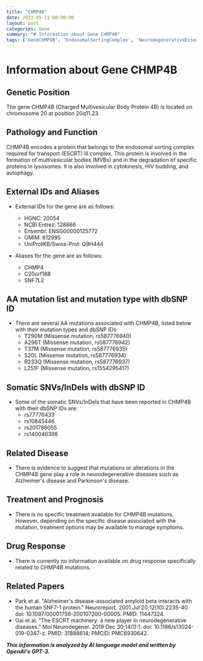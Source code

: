 ```yaml
---
title: "CHMP4B"
date: 2023-05-11 00:00:00
layout: post
categories: Gene
summary: "# Information about Gene CHMP4B"
tags: ['GeneCHMP4B', 'EndosomalSortingComplex', 'NeurodegenerativeDiseases', 'MissenseMutation', 'SomaticSNVs', 'TreatmentOptions', 'DrugResponse', 'RelatedPapers']
---
```


# Information about Gene CHMP4B

## Genetic Position
The gene CHMP4B (Charged Multivesicular Body Protein 4B) is located on chromosome 20 at position 20q11.23.

## Pathology and Function 
CHMP4B encodes a protein that belongs to the endosomal sorting complex required for transport (ESCRT) III complex. This protein is involved in the formation of multivesicular bodies (MVBs) and in the degradation of specific proteins in lysosomes. It is also involved in cytokinesis, HIV budding, and autophagy.

## External IDs and Aliases
- External IDs for the gene are as follows:
  - HGNC: 20054
  - NCBI Entrez: 128866
  - Ensembl: ENSG00000125772
  - OMIM: 612995
  - UniProtKB/Swiss-Prot: Q9H444

- Aliases for the gene are as follows:
  - CHMP4
  - C20orf188
  - SNF7L2

## AA mutation list and mutation type with dbSNP ID
- There are several AA mutations associated with CHMP4B, listed below with their mutation types and dbSNP IDs:
  - T290M (Missense mutation, rs587776940)
  - A296T (Missense mutation, rs587776942)
  - T37M (Missense mutation, rs587776935)
  - S20L (Missense mutation, rs587776934)
  - R233Q (Missense mutation, rs587776937)
  - L251F (Missense mutation, rs1554295417)

## Somatic SNVs/InDels with dbSNP ID
- Some of the somatic SNVs/InDels that have been reported in CHMP4B with their dbSNP IDs are:
  - rs77776433
  - rs10845446
  - rs201786055
  - rs140046398

## Related Disease
- There is evidence to suggest that mutations or alterations in the CHMP4B gene play a role in neurodegenerative diseases such as Alzheimer's disease and Parkinson's disease.

## Treatment and Prognosis
- There is no specific treatment available for CHMP4B mutations. However, depending on the specific disease associated with the mutation, treatment options may be available to manage symptoms.

## Drug Response
- There is currently no information available on drug response specifically related to CHMP4B mutations.

## Related Papers
- Park et al. "Alzheimer's disease-associated amyloid beta interacts with the human SNF7-1 protein." Neuroreport. 2001 Jul 20;12(10):2235-40. doi: 10.1097/00001756-200107200-00005. PMID: 11447324.
- Gai et al. "The ESCRT machinery: a new player in neurodegenerative diseases." Mol Neurodegener. 2019 Dec 30;14(1):1. doi: 10.1186/s13024-019-0347-z. PMID: 31888614; PMCID: PMC6930642.

**_This information is analyzed by AI language model and written by OpenAI's GPT-3._**